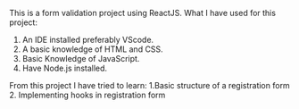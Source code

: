 This is a form validation project using ReactJS.
What I have used for this project:
1. An IDE installed preferably VScode.
2. A basic knowledge of HTML and CSS.
3. Basic Knowledge of JavaScript.
4. Have Node.js installed.

From this project I have tried to learn:
1.Basic structure of a registration form
2. Implementing hooks in registration form
